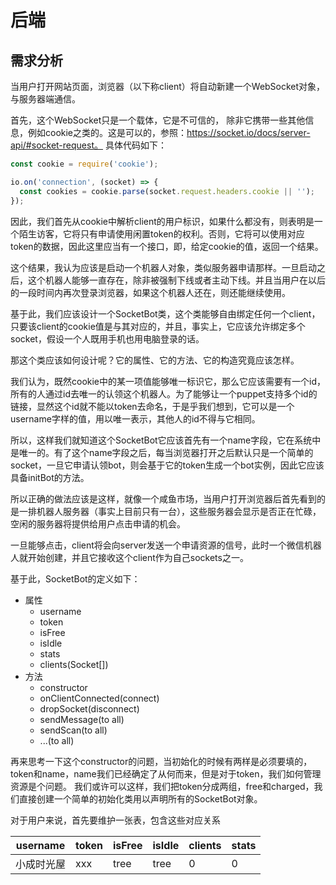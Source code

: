 # 后端

## 需求分析

当用户打开网站页面，浏览器（以下称client）将自动新建一个WebSocket对象，与服务器端通信。

首先，这个WebSocket只是一个载体，它是不可信的， 除非它携带一些其他信息，例如cookie之类的。这是可以的，参照：https://socket.io/docs/server-api/#socket-request。 具体代码如下：
```js
const cookie = require('cookie');

io.on('connection', (socket) => {
  const cookies = cookie.parse(socket.request.headers.cookie || '');
});
```

因此，我们首先从cookie中解析client的用户标识，如果什么都没有，则表明是一个陌生访客，它将只有申请使用闲置token的权利。否则，它将可以使用对应token的数据，因此这里应当有一个接口，即，给定cookie的值，返回一个结果。

这个结果，我认为应该是启动一个机器人对象，类似服务器申请那样。一旦启动之后，这个机器人能够一直存在，除非被强制下线或者主动下线。并且当用户在以后的一段时间内再次登录浏览器，如果这个机器人还在，则还能继续使用。

基于此，我们应该设计一个SocketBot类，这个类能够自由绑定任何一个client，只要该client的cookie值是与其对应的，并且，事实上，它应该允许绑定多个socket，假设一个人既用手机也用电脑登录的话。

那这个类应该如何设计呢？它的属性、它的方法、它的构造究竟应该怎样。

我们认为，既然cookie中的某一项值能够唯一标识它，那么它应该需要有一个id，所有的人通过id去唯一的认领这个机器人。为了能够让一个puppet支持多个id的链接，显然这个id就不能以token去命名，于是乎我们想到，它可以是一个username字样的值，用以唯一表示，其他人的id不得与它相同。

所以，这样我们就知道这个SocketBot它应该首先有一个name字段，它在系统中是唯一的。有了这个name字段之后，每当浏览器打开之后默认只是一个简单的socket，一旦它申请认领bot，则会基于它的token生成一个bot实例，因此它应该具备initBot的方法。

所以正确的做法应该是这样，就像一个咸鱼市场，当用户打开浏览器后首先看到的是一排机器人服务器（事实上目前只有一台），这些服务器会显示是否正在忙碌，空闲的服务器将提供给用户点击申请的机会。

一旦能够点击，client将会向server发送一个申请资源的信号，此时一个微信机器人就开始创建，并且它接收这个client作为自己sockets之一。

基于此，SocketBot的定义如下：
- 属性
    - username
    - token
    - isFree
    - isIdle
    - stats
    - clients(Socket[])
- 方法
    - constructor
    - onClientConnected(connect)
    - dropSocket(disconnect)
    - sendMessage(to all)
    - sendScan(to all)
    - ...(to all)
    
再来思考一下这个constructor的问题，当初始化的时候有两样是必须要填的，token和name，name我们已经确定了从何而来，但是对于token，我们如何管理资源是个问题。
我们或许可以这样，我们把token分成两组，free和charged，我们直接创建一个简单的初始化类用以声明所有的SocketBot对象。

对于用户来说，首先要维护一张表，包含这些对应关系


username|token|isFree|isIdle|clients|stats|
|----|----|---|---|---|---|
小成时光屋|xxx|tree|tree|0|0
